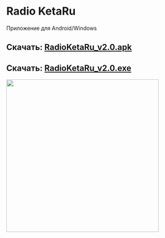 # Radio KetaRu
Приложение для Android/Windows

## Скачать: [RadioKetaRu_v2.0.apk](https://github.com/lisikme/live.ketaru.com/releases/download/Stable/RadioKetaRu_v2.0.apk)
## Скачать: [RadioKetaRu_v2.0.exe](https://github.com/lisikme/live.ketaru.com/releases/download/Stable/RadioKetaRu_v2.0.exe)

<img src="https://github.com/lisikme/live.ketaru.com/blob/main/Screenshot_2023-11-08-04-17-12-759.jpg" style="width:400px;"/>

